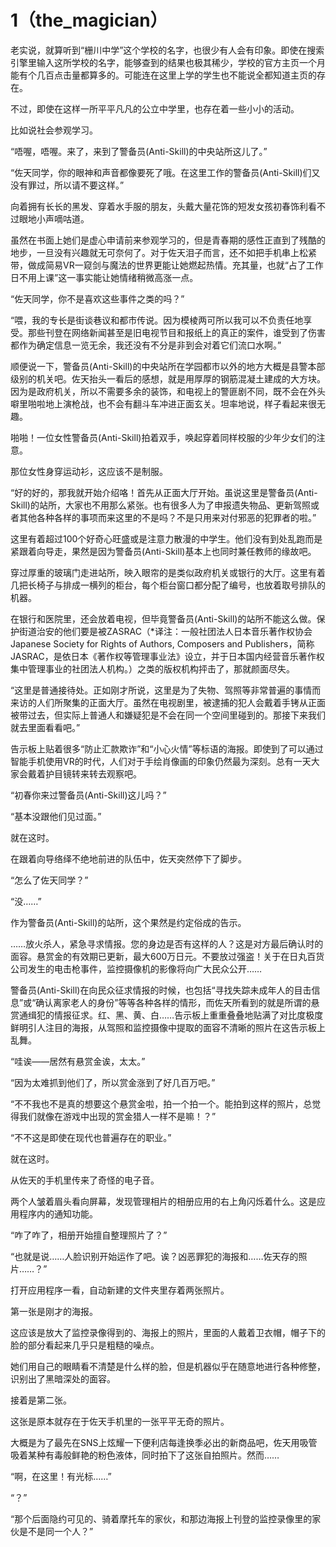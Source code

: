 # 1（the_magician）

老实说，就算听到“栅川中学”这个学校的名字，也很少有人会有印象。即使在搜索引擎里输入这所学校的名字，能够查到的结果也极其稀少，学校的官方主页一个月能有个几百点击量都算多的。可能连在这里上学的学生也不能说全都知道主页的存在。

不过，即使在这样一所平平凡凡的公立中学里，也存在着一些小小的活动。

比如说社会参观学习。

“唔喔，唔喔。来了，来到了警备员(Anti-Skill)的中央站所这儿了。”

“佐天同学，你的眼神和声音都像要死了哦。在这里工作的警备员(Anti-Skill)们又没有罪过，所以请不要这样。”

向着拥有长长的黑发、穿着水手服的朋友，头戴大量花饰的短发女孩初春饰利看不过眼地小声嘀咕道。

虽然在书面上她们是虚心申请前来参观学习的，但是青春期的感性正直到了残酷的地步，一旦没有兴趣就无可奈何了。对于佐天泪子而言，还不如把手机串上松紧带，做成简易VR一窥剑与魔法的世界更能让她燃起热情。充其量，也就“占了工作日不用上课”这一事实能让她情绪稍微高涨一点。

“佐天同学，你不是喜欢这些事件之类的吗？”

“喂，我的专长是街谈巷议和都市传说。因为模棱两可所以我可以不负责任地享受。那些刊登在网络新闻甚至是旧电视节目和报纸上的真正的案件，谁受到了伤害都作为确定信息一览无余，我还没有不分是非到会对着它们流口水啊。”

顺便说一下，警备员(Anti-Skill)的中央站所在学园都市以外的地方大概是县警本部级别的机关吧。佐天抬头一看后的感想，就是用厚厚的钢筋混凝土建成的大方块。因为是政府机关，所以不需要多余的装饰，和电视上的警匪剧不同，既不会在外头噼里啪啦地上演枪战，也不会有翻斗车冲进正面玄关。坦率地说，样子看起来很无趣。

啪啪！一位女性警备员(Anti-Skill)拍着双手，唤起穿着同样校服的少年少女们的注意。

那位女性身穿运动衫，这应该不是制服。

“好的好的，那我就开始介绍咯！首先从正面大厅开始。虽说这里是警备员(Anti-Skill)的站所，大家也不用那么紧张。也有很多人为了申报遗失物品、更新驾照或者其他各种各样的事项而来这里的不是吗？不是只用来对付邪恶的犯罪者的啦。”

这里有着超过100个好奇心旺盛或是注意力散漫的中学生。他们没有到处乱跑而是紧跟着向导走，果然是因为警备员(Anti-Skill)基本上也同时兼任教师的缘故吧。

穿过厚重的玻璃门走进站所，映入眼帘的是类似政府机关或银行的大厅。这里有着几把长椅子与排成一横列的柜台，每个柜台窗口都分配了编号，也放着取号排队的机器。

在银行和医院里，还会放着电视，但毕竟警备员(Anti-Skill)的站所不能这么做。保护街道治安的他们要是被ZASRAC（*译注：一般社团法人日本音乐著作权协会Japanese Society for Rights of Authors, Composers and Publishers，简称JASRAC，是依日本《著作权等管理事业法》设立，并于日本国内经营音乐著作权集中管理事业的社团法人机构。）之类的版权机构抨击了，那就颜面尽失。

“这里是普通接待处。正如刚才所说，这里是为了失物、驾照等非常普遍的事情而来访的人们所聚集的正面大厅。虽然在电视剧里，被逮捕的犯人会戴着手铐从正面被带过去，但实际上普通人和嫌疑犯是不会在同一个空间里碰到的。那接下来我们就去里面看看吧。”

告示板上贴着很多“防止汇款欺诈”和“小心火情”等标语的海报。即使到了可以通过智能手机使用VR的时代，人们对于手绘肖像画的印象仍然最为深刻。总有一天大家会戴着护目镜转来转去观察吧。

“初春你来过警备员(Anti-Skill)这儿吗？”

“基本没跟他们见过面。”

就在这时。

在跟着向导络绎不绝地前进的队伍中，佐天突然停下了脚步。

“怎么了佐天同学？”

“没……”

作为警备员(Anti-Skill)的站所，这个果然是约定俗成的告示。

……放火杀人，紧急寻求情报。您的身边是否有这样的人？这是对方最后确认时的面容。悬赏金的有效期已更新，最大600万日元。不要放过强盗！关于在日丸百货公司发生的电击枪事件，监控摄像机的影像将向广大民众公开……

警备员(Anti-Skill)在向民众征求情报的时候，也包括“寻找失踪未成年人的目击信息”或“确认离家老人的身份”等等各种各样的情形，而佐天所看到的就是所谓的悬赏通缉犯的情报征求。红、黑、黄、白……告示板上重重叠叠地贴满了对比度极度鲜明引人注目的海报，从驾照和监控摄像中提取的面容不清晰的照片在这告示板上乱舞。

“哇诶——居然有悬赏金诶，太太。”

“因为太难抓到他们了，所以赏金涨到了好几百万吧。”

“不不我也不是真的想要这个悬赏金啦，拍一个拍一个。能拍到这样的照片，总觉得我们就像在游戏中出现的赏金猎人一样不是嘛！？”

“不不这是即使在现代也普遍存在的职业。”

就在这时。

从佐天的手机里传来了奇怪的电子音。

两个人皱着眉头看向屏幕，发现管理相片的相册应用的右上角闪烁着什么。这是应用程序内的通知功能。

“咋了咋了，相册开始擅自整理照片了？”

“也就是说……人脸识别开始运作了吧。诶？凶恶罪犯的海报和……佐天存的照片……？”

打开应用程序一看，自动新建的文件夹里存着两张照片。

第一张是刚才的海报。

这应该是放大了监控录像得到的、海报上的照片，里面的人戴着卫衣帽，帽子下的脸的部分看起来几乎只是粗糙的噪点。

她们用自己的眼睛看不清楚是什么样的脸，但是机器似乎在随意地进行各种修整，识别出了黑暗深处的面容。

接着是第二张。

这张是原本就存在于佐天手机里的一张平平无奇的照片。

大概是为了最先在SNS上炫耀一下便利店每逢换季必出的新商品吧，佐天用吸管吸着某种有毒般鲜艳的粉色液体，同时拍下了这张自拍照片。然而……

“啊，在这里！有光标……”

“？”

“那个后面隐约可见的、骑着摩托车的家伙，和那边海报上刊登的监控录像里的家伙是不是同一个人？” 